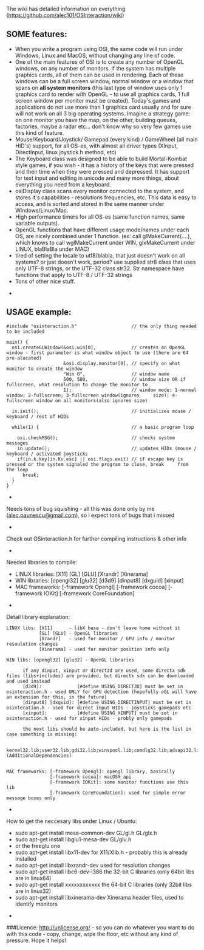 
The wiki has detailed information on everything (https://github.com/alec101/OSInteraction/wiki)

SOME features:
--------------
* When you write a program using OSI, the same code will run under Windows, Linux and MacOS, without changing any line of code. 
* One of the main features of OSI is to create any number of OpenGL windows, on any number of monitors. If the system has multiple graphics cards, all of them can be used in rendering. Each of these windows can be a full screen window, normal window or a window that spans on **all system monitors** (this last type of window uses only 1 graphics card to render with OpenGL - to use all graphics cards, 1 full screen window per monitor must be created). Today's games and applications do not use more than 1 graphics card usually and for sure will not work on all 3 big operating systems. Imagine a strategy game: on one monitor you have the map, on the other, building queues, factories, maybe a radar etc... don't know why so very few games use this kind of feature.
* Mouse/Keyboard/Joystick/ Gamepad (every kind) / GameWheel (all main HID's) support, for all OS-es, with almost all driver types (XInput, DirectInput, linux joystick.h method, etc)
* The Keyboard class was designed to be able to build Mortal-Kombat style games, if you wish - it has a history of the keys that were pressed and their time when they were pressed and depressed. It has support for text input and editing in unicode and many more things, about everything you need from a keyboard.
* osiDisplay class scans every monitor connected to the system, and stores it's capabilities - resolutions frequencies, etc. This data is easy to access, and is sorted and stored in the same manner under Windows/Linux/Mac.
* High performance timers for all OS-es (same function names, same variable outputs).
* OpenGL functions that have different usage mode/names under each OS, are nicely combined under 1 function. (ex: call glMakeCurrent(....), which knows to call wglMakeCurrent under WIN, glxMakeCurrent under LINUX, blaBlaBla under MAC)
* tired of setting the locale to utf8/blabla, that just doesn't work on all systems? or just doesn't work, period? use supplied str8 class that uses only UTF-8 strings, or the UTF-32 class str32. Str namespace have functions that apply to UTF-8 / UTF-32 strings
* Tons of other nice stuff.

-
USAGE example:
--------------

    #include "osinteraction.h"                    // the only thing needed to be included

    main() {
      osi.createGLWindow(&osi.win[0],             // creates an OpenGL window - first parameter is what window object to use (there are 64 pre-alocated)
                         &osi.display.monitor[0], // specify on what monitor to create the window
                         "Win 0",                 // window name
                         500, 500,                // window size OR if fullscreen, what resolution to change the monitor to
                         1);                      // window mode: 1-normal window; 2-fullscreen; 3-fullscreen window(ignores     size); 4-fullscreen window on all monitors(also ignores size)

      in.init();                                  // initializes mouse / keyboard / rest of HIDs

      while(1) {                                  // a basic program loop

        osi.checkMSG();                           // checks system messages
        in.update();                              // updates HIDs (mouse / keyboard / activated joysticks
        if(in.k.key[in.Kv.esc] || osi.flags.exit) // if escape key is pressed or the system signaled the program to close, break     from the loop
          break;
      }
    }


-
Needs tons of bug squishing - all this was done only by me (alec.paunescu@gmail.com), so i expect tons of bugs that i missed

-
Check out OSinteraction.h for further compiling instructions & other info

-
Needed libraries to compile:

* LINUX libraries: [X11] [GL] [GLU] [Xrandr] [Xinerama]
* WIN   libraries: [opengl32] [glu32] [d3d9] [dinput8] [dxguid] [xinput]
* MAC  frameworks: [-framework Opengl] [-framework cocoa] [-framework IOKit] [-framework CoreFoundation]

-
Detail library explanation:

    LINUX libs: [X11]      - libX base - don't leave home without it
                [GL] [GLU] - OpenGL libraries
                [Xrandr]   - used for monitor / GPU info / monitor resoulution changes
                [Xinerama] - used for monitor position info only

    WIN libs: [opengl32] [glu32] - OpenGL libraries

          if any dinput, xinput or direct3d are used, some directx sdk files (libs+includes) are provided, but directx sdk can be downloaded and used instead
          [d3d9]:             [#define USING_DIRECT3D] must be set in osinteraction.h - used ONLY for GPU detection (hopefully oGL will have an extension for this, in the future)
          [dinput8] [dxguid]: [#define USING_DIRECTINPUT] must be set in osinteration.h - used for direct input HIDs - joysticks gamepads etc
          [xinput]:           [#define USING_XINPUT] must be set in osinteraction.h - used for xinput HIDs - probly only gamepads
          
          the next libs should be auto-included, but here is the list in case something is missing:
          
            kernel32.lib;user32.lib;gdi32.lib;winspool.lib;comdlg32.lib;advapi32.lib;shell32.lib;ole32.lib;oleaut32.lib;uuid.lib;odbc32.lib;odbccp32.lib;%(AdditionalDependencies)


    MAC frameworks: [-framework Opengl]: opengl library, basically
                    [-framework cocoa]: macOSX api
                    [-framework IOKit]: some monitor functions use this lib
                    [-framework CoreFoundation]: used for simple error message boxes only


-
How to get the neccesary libs under Linux / Ubuntu:

* sudo apt-get install mesa-common-dev    GL/gl.h GL/glx.h
* sudo apt-get install libglu1-mesa-dev   GL/glu.h
* or the freeglu one
* sudo apt-get install libx11-dev         for X11/Xlib.h  - probably this is already installed
* sudo apt-get install libxrandr-dev      used for resolution changes
* sudo apt-get install libc6-dev-i386     the 32-bit C libraries (only 64bit libs are in linux64)
* sudo apt-get install xxxxxxxxxxxx       the 64-bit C libraries (only 32bit libs are in linux32)
* sudo apt-get install libxinerama-dev    Xinerama header files, used to identify monitors


-
###Licence: 
http://unlicense.org/ - so you can do whatever you want to do with this code - copy, change, wipe the floor, etc without any kind of pressure. Hope it helps!



